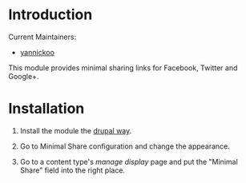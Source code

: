 # Introduction

Current Maintainers:

* [yannickoo](https://www.drupal.org/u/yannickoo)

This module provides minimal sharing links for Facebook, Twitter and Google+.

# Installation

1. Install the module the [drupal way](http://drupal.org/documentation/install/modules-themes/modules-7).

2. Go to Minimal Share configuration and change the appearance.

3. Go to a content type's *manage display* page and put the "Minimal Share"
   field into the right place.
